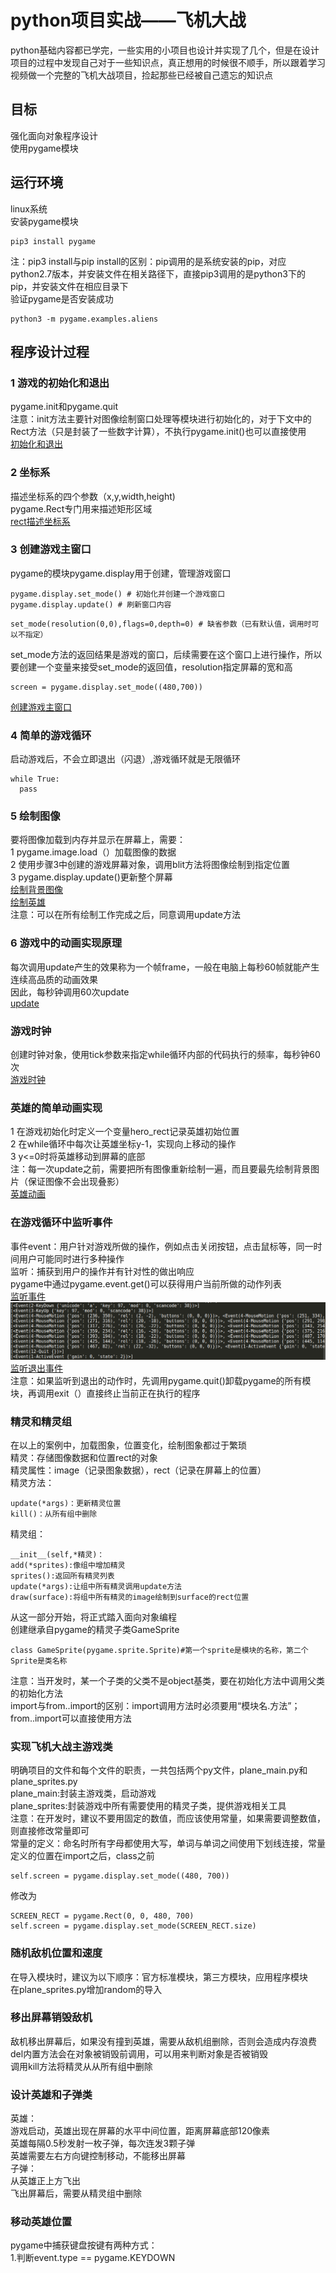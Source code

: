 # python项目实战——飞机大战
python基础内容都已学完，一些实用的小项目也设计并实现了几个，但是在设计项目的过程中发现自己对于一些知识点，真正想用的时候很不顺手，所以跟着学习视频做一个完整的飞机大战项目，捡起那些已经被自己遗忘的知识点  
## 目标  
强化面向对象程序设计  
使用pygame模块  
## 运行环境   
linux系统  
安装pygame模块  
```
pip3 install pygame
```
注：pip3 install与pip install的区别：pip调用的是系统安装的pip，对应python2.7版本，并安装文件在相关路径下，直接pip3调用的是python3下的pip，并安装文件在相应目录下  
验证pygame是否安装成功  
```
python3 -m pygame.examples.aliens
```
## 程序设计过程  
### 1 游戏的初始化和退出  
pygame.init和pygame.quit  
注意：init方法主要针对图像绘制窗口处理等模块进行初始化的，对于下文中的Rect方法（只是封装了一些数字计算），不执行pygame.init()也可以直接使用  
[初始化和退出](cate_01_init.py)
### 2 坐标系  
描述坐标系的四个参数（x,y,width,height)  
pygame.Rect专门用来描述矩形区域  
[rect描述坐标系](cate_02_rect.py)  
### 3 创建游戏主窗口  
pygame的模块pygame.display用于创建，管理游戏窗口  
```
pygame.display.set_mode() # 初始化并创建一个游戏窗口  
pygame.display.update() # 刷新窗口内容  
```
```
set_mode(resolution(0,0),flags=0,depth=0) # 缺省参数（已有默认值，调用时可以不指定）
```
 set_mode方法的返回结果是游戏的窗口，后续需要在这个窗口上进行操作，所以要创建一个变量来接受set_mode的返回值，resolution指定屏幕的宽和高  
 ```
 screen = pygame.display.set_mode((480,700))
 ```
 [创建游戏主窗口](cate_03_setmode.py)  
### 4 简单的游戏循环  
启动游戏后，不会立即退出（闪退）,游戏循环就是无限循环  
```
while True:
  pass
```
### 5 绘制图像  
要将图像加载到内存并显示在屏幕上，需要：  
1 pygame.image.load（）加载图像的数据  
2 使用步骤3中创建的游戏屏幕对象，调用blit方法将图像绘制到指定位置  
3 pygame.display.update()更新整个屏幕  
[绘制背景图像](cate_04_background.py)  
[绘制英雄](cate_05_addhero.py)  
注意：可以在所有绘制工作完成之后，同意调用update方法  
### 6 游戏中的动画实现原理  
每次调用update产生的效果称为一个帧frame，一般在电脑上每秒60帧就能产生连续高品质的动画效果  
因此，每秒钟调用60次update  
[update](cate_06_update.py)
### 游戏时钟  
创建时钟对象，使用tick参数来指定while循环内部的代码执行的频率，每秒钟60次  
[游戏时钟](cate_07_clock.py)  
### 英雄的简单动画实现  
1 在游戏初始化时定义一个变量hero_rect记录英雄初始位置  
2 在while循环中每次让英雄坐标y-1，实现向上移动的操作  
3 y<=0时将英雄移动到屏幕的底部  
注：每一次update之前，需要把所有图像重新绘制一遍，而且要最先绘制背景图片（保证图像不会出现叠影）  
[英雄动画](cate_08_herorunning.py)   

### 在游戏循环中监听事件  
事件event：用户针对游戏所做的操作，例如点击关闭按钮，点击鼠标等，同一时间用户可能同时进行多种操作  
监听：捕获到用户的操作并有针对性的做出响应  
pygame中通过pygame.event.get()可以获得用户当前所做的动作列表  
[监听事件](cate_09_event.py)   
![运行结果](a.png)  
[监听退出事件](cate_10_quit.py)  
注意：如果监听到退出的动作时，先调用pygame.quit()卸载pygame的所有模块，再调用exit（）直接终止当前正在执行的程序  

### 精灵和精灵组  
在以上的案例中，加载图象，位置变化，绘制图象都过于繁琐  
精灵：存储图像数据和位置rect的对象  
精灵属性：image（记录图象数据），rect（记录在屏幕上的位置）  
精灵方法：
```
update(*args)：更新精灵位置  
kill()：从所有组中删除  
```
精灵组：
```
__init__(self,*精灵)：
add(*sprites):像组中增加精灵  
sprites():返回所有精灵列表  
update(*args):让组中所有精灵调用update方法  
draw(surface):将组中所有精灵的image绘制到surface的rect位置  
```
从这一部分开始，将正式踏入面向对象编程  
创建继承自pygame的精灵子类GameSprite  
```
class GameSprite(pygame.sprite.Sprite)#第一个sprite是模块的名称，第二个Sprite是类名称
```
注意：当开发时，某一个子类的父类不是object基类，要在初始化方法中调用父类的初始化方法  
import与from..import的区别：import调用方法时必须要用“模块名.方法”；from..import可以直接使用方法  

### 实现飞机大战主游戏类  
明确项目的文件和每个文件的职责，一共包括两个py文件，plane_main.py和plane_sprites.py  
plane_main:封装主游戏类，启动游戏  
plane_sprites:封装游戏中所有需要使用的精灵子类，提供游戏相关工具  
注意：在开发时，建议不要用固定的数值，而应该使用常量，如果需要调整数值，则直接修改常量即可  
常量的定义：命名时所有字母都使用大写，单词与单词之间使用下划线连接，常量定义的位置在import之后，class之前  
```
self.screen = pygame.display.set_mode((480, 700))
```
修改为
```
SCREEN_RECT = pygame.Rect(0, 0, 480, 700)
self.screen = pygame.display.set_mode(SCREEN_RECT.size)
```
### 随机敌机位置和速度  
在导入模块时，建议为以下顺序：官方标准模块，第三方模块，应用程序模块  
在plane_sprites.py增加random的导入  

### 移出屏幕销毁敌机  
敌机移出屏幕后，如果没有撞到英雄，需要从敌机组删除，否则会造成内存浪费  
del内置方法会在对象被销毁前调用，可以用来判断对象是否被销毁  
调用kill方法将精灵从从所有组中删除  

### 设计英雄和子弹类  
英雄：  
游戏启动，英雄出现在屏幕的水平中间位置，距离屏幕底部120像素  
英雄每隔0.5秒发射一枚子弹，每次连发3颗子弹  
英雄需要左右方向键控制移动，不能移出屏幕  
子弹：  
从英雄正上方飞出  
飞出屏幕后，需要从精灵组中删除  

### 移动英雄位置  
pygame中捕获键盘按键有两种方式：  
1.判断event.type == pygame.KEYDOWN  















